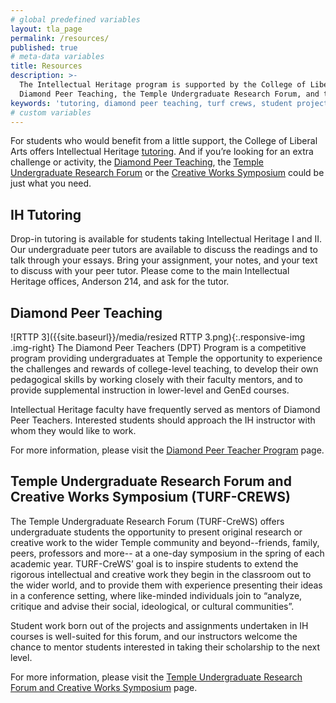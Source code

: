 ```yaml
---
# global predefined variables
layout: tla_page
permalink: /resources/
published: true
# meta-data variables
title: Resources
description: >-
  The Intellectual Heritage program is supported by the College of Liberal Arts with tutoring,
  Diamond Peer Teaching, the Temple Undergraduate Research Forum, and the Creative Works Symposium.
keywords: 'tutoring, diamond peer teaching, turf crews, student projects'
# custom variables
---
```

For students who would benefit from a little support, the College of Liberal Arts offers Intellectual Heritage [tutoring](#ih-tutoring). And if you’re looking for an extra challenge or activity, the [Diamond Peer Teaching](#diamond-peer-teaching), the [Temple Undergraduate Research Forum](#temple-undergraduate-research-forum-and-creative-works-symposium-turf-crews) or the [Creative Works Symposium](#temple-undergraduate-research-forum-and-creative-works-symposium-turf-crews) could be just what you need.

## IH Tutoring
Drop-in tutoring is available for students taking Intellectual Heritage I and II. Our undergraduate peer tutors are available to discuss the readings and to talk through your essays. Bring your assignment, your notes, and your text to discuss with your peer tutor.  Please come to the main Intellectual Heritage offices, Anderson 214, and ask for the tutor.

## Diamond Peer Teaching
![RTTP 3]({{site.baseurl}}/media/resized RTTP 3.png){:.responsive-img .img-right}
The Diamond Peer Teachers (DPT) Program is a competitive program providing undergraduates at Temple the opportunity to experience the challenges and rewards of college-level teaching, to develop their own pedagogical skills by working closely with their faculty mentors, and to provide supplemental instruction in lower-level and GenEd courses.

Intellectual Heritage faculty have frequently served as mentors of Diamond Peer Teachers. Interested students should approach the IH instructor with whom they would like to work.

For more information, please visit the [Diamond Peer Teacher Program](http://www.temple.edu/vpus/opportunities/peerteacher.htm) page.

## Temple Undergraduate Research Forum and Creative Works Symposium (TURF-CREWS)
The Temple Undergraduate Research Forum (TURF-CreWS) offers undergraduate students the opportunity to present original research or creative work to the wider Temple community and beyond--friends, family, peers, professors and more-- at a one-day symposium in the spring of each academic year.  TURF-CreWS’ goal is to inspire students to extend the rigorous intellectual and creative work they begin in the classroom out to the wider world, and to provide them with experience presenting their ideas in a conference setting, where like-minded individuals join to “analyze, critique and advise their social, ideological, or cultural communities”.

Student work born out of the projects and assignments undertaken in IH courses is well-suited for this forum, and our instructors welcome the chance to mentor students interested in taking their scholarship to the next level.

For more information, please visit the [Temple Undergraduate Research Forum and Creative Works Symposium](http://www.temple.edu/vpus/opportunities/TURF.htm) page.
